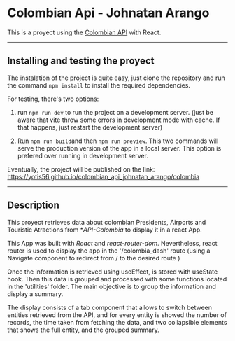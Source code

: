 # Colombian Api - Johnatan Arango

This is a proyect using the [Colombian API](https://api-colombia.com/) with React. 

---

## Installing and testing the proyect

The instalation of the project is quite easy, just clone the repository and run the command `npm install` to install the required dependencies.

For testing, there's two options: 
1. run `npm run dev` to run the project on a development server. (just be aware that vite throw some errors in development mode with cache. If that happens, just restart the development server)

2. Run `npm run build`and then `npm run preview`. This two commands will serve the production version of the app in a local server. This option is prefered over running in development server.

Eventually, the project will be published on the link: https://yotis56.github.io/colombian_api_johnatan_arango/colombia 

---

## Description

This proyect retrieves data about colombian Presidents, Airports and Touristic Atractions from **API-Colombia* to display it in a react App. 

This App was built with *React* and *react-router-dom*. Nevertheless, react router is used to display the app in the '/colombia_dash' route (using a Navigate component to redirect from / to the desired route ) 

Once the information is retrieved using useEffect, is stored with useState hook. Then this data is grouped and processed with some functions located in the 'utilities' folder. The main objective is to group the information and display a summary.

The display consists of a tab component that allows to switch between entities retrieved from the API, and for every entity is showed the number of records, the time taken from fetching the data, and two collapsible elements that shows the full entity, and the grouped summary. 
